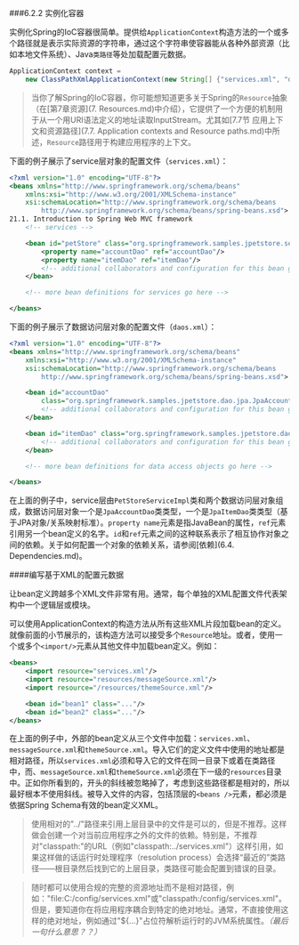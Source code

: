 ###6.2.2 实例化容器

实例化Spring的IoC容器很简单。提供给`ApplicationContext`构造方法的一个或多个路径就是表示实际资源的字符串，通过这个字符串使容器能从各种外部资源（比如本地文件系统）、Java`类路径`等处加载配置元数据。

```java
ApplicationContext context =
    new ClassPathXmlApplicationContext(new String[] {"services.xml", "daos.xml"});
```

>当你了解Spring的IoC容器，你可能想知道更多关于Spring的`Resource`抽象（在[第7章资源](7. Resources.md)中介绍），它提供了一个方便的机制用于从一个用URI语法定义的地址读取InputStream。尤其如[7.7节 应用上下文和资源路径](7.7. Application contexts and Resource paths.md)中所述，`Resource`路径用于构建应用程序的上下文。

下面的例子展示了service层对象的配置文件（`services.xml`）：

```xml
<?xml version="1.0" encoding="UTF-8"?>
<beans xmlns="http://www.springframework.org/schema/beans"
    xmlns:xsi="http://www.w3.org/2001/XMLSchema-instance"
    xsi:schemaLocation="http://www.springframework.org/schema/beans
        http://www.springframework.org/schema/beans/spring-beans.xsd">
21.1. Introduction to Spring Web MVC framework
    <!-- services -->

    <bean id="petStore" class="org.springframework.samples.jpetstore.services.PetStoreServiceImpl">
        <property name="accountDao" ref="accountDao"/>
        <property name="itemDao" ref="itemDao"/>
        <!-- additional collaborators and configuration for this bean go here -->
    </bean>

    <!-- more bean definitions for services go here -->

</beans>
```

下面的例子展示了数据访问层对象的配置文件（`daos.xml`）：

```xml
<?xml version="1.0" encoding="UTF-8"?>
<beans xmlns="http://www.springframework.org/schema/beans"
    xmlns:xsi="http://www.w3.org/2001/XMLSchema-instance"
    xsi:schemaLocation="http://www.springframework.org/schema/beans
        http://www.springframework.org/schema/beans/spring-beans.xsd">

    <bean id="accountDao"
        class="org.springframework.samples.jpetstore.dao.jpa.JpaAccountDao">
        <!-- additional collaborators and configuration for this bean go here -->
    </bean>

    <bean id="itemDao" class="org.springframework.samples.jpetstore.dao.jpa.JpaItemDao">
        <!-- additional collaborators and configuration for this bean go here -->
    </bean>

    <!-- more bean definitions for data access objects go here -->

</beans>
```

在上面的例子中，service层由`PetStoreServiceImpl`类和两个数据访问层对象组成，数据访问层对象一个是`JpaAccountDao`类类型，一个是`JpaItemDao`类类型（基于JPA对象/关系映射标准）。`property name`元素是指JavaBean的属性，`ref`元素引用另一个bean定义的名字。`id`和`ref`元素之间的这种联系表示了相互协作对象之间的依赖。关于如何配置一个对象的依赖关系，请参阅[依赖](6.4. Dependencies.md)。

####编写基于XML的配置元数据

让bean定义跨越多个XML文件非常有用。通常，每个单独的XML配置文件代表架构中一个逻辑层或模块。

可以使用ApplicationContext的构造方法从所有这些XML片段加载bean的定义。就像前面的小节展示的，该构造方法可以接受多个`Resource`地址。或者，使用一个或多个`<import/>`元素从其他文件中加载bean定义。例如：

```xml
<beans>
    <import resource="services.xml"/>
    <import resource="resources/messageSource.xml"/>
    <import resource="/resources/themeSource.xml"/>

    <bean id="bean1" class="..."/>
    <bean id="bean2" class="..."/>
</beans>
```

在上面的例子中，外部的bean定义从三个文件中加载：`services.xml`、`messageSource.xml`和`themeSource.xml`。导入它们的定义文件中使用的地址都是相对路径，所以`services.xml`必须和导入它的文件在同一目录下或着在类路径中，而、`messageSource.xml`和`themeSource.xml`必须在下一级的`resources`目录中。正如你所看到的，开头的斜线被忽略掉了，考虑到这些路径都是相对的，所以最好根本不使用斜线。被导入文件的内容，包括顶层的`<beans />`元素，都必须是依据Spring Schema有效的bean定义XML。

>使用相对的"../"路径来引用上层目录中的文件是可以的，但是不推荐。这样做会创建一个对当前应用程序之外的文件的依赖。特别是，不推荐对"classpath:"的URL（例如"classpath:../services.xml"）这样引用，如果这样做的话运行时处理程序（resolution process）会选择“最近的”类路径——根目录然后找到它的上层目录，类路径可能会配置到错误的目录。

>随时都可以使用合规的完整的资源地址而不是相对路径，例如："file:C:/config/services.xml"或"classpath:/config/services.xml"。但是，要知道你在将应用程序耦合到特定的绝对地址。通常，不直接使用这样的绝对地址，例如通过"${…}"占位符解析运行时的JVM系统属性。*（最后一句什么意思？？）*

